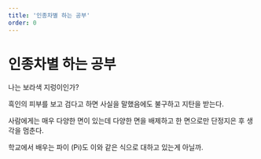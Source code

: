 ```yaml
---
title: '인종차별 하는 공부'
order: 0
---
```


# 인종차별 하는 공부

<!---
![인종차별 하는 공부](../../images/onepagehl/image(10).png)
-->
<ImageCard src="https://github.com/laftworld/BooGi/blob/wehong/content/images/onepagehl/Paper.one-page-HL.1.png?raw=true">나는 보라색 지렁이인가?</ImageCard>

흑인의 피부를 보고 검다고 하면 사실을 말했음에도 불구하고 지탄을 받는다.

사람에게는 매우 다양한 면이 있는데 다양한 면을 배제하고 한 면으로만 단정지은 후 생각을 멈춘다.

학교에서 배우는 파이 (Pi)도 이와 같은 식으로 대하고 있는게 아닐까.
